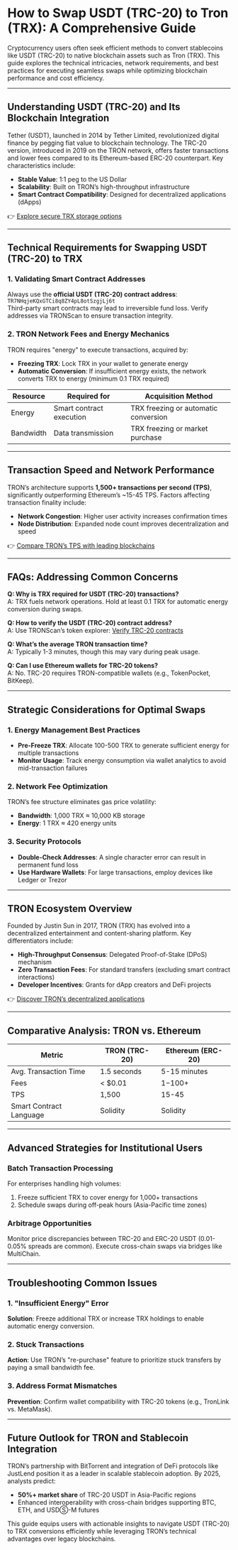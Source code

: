 # How to Swap USDT (TRC-20) to Tron (TRX): A Comprehensive Guide  

Cryptocurrency users often seek efficient methods to convert stablecoins like USDT (TRC-20) to native blockchain assets such as Tron (TRX). This guide explores the technical intricacies, network requirements, and best practices for executing seamless swaps while optimizing blockchain performance and cost efficiency.  

---

## Understanding USDT (TRC-20) and Its Blockchain Integration  

Tether (USDT), launched in 2014 by Tether Limited, revolutionized digital finance by pegging fiat value to blockchain technology. The TRC-20 version, introduced in 2019 on the TRON network, offers faster transactions and lower fees compared to its Ethereum-based ERC-20 counterpart. Key characteristics include:  
- **Stable Value**: 1:1 peg to the US Dollar  
- **Scalability**: Built on TRON’s high-throughput infrastructure  
- **Smart Contract Compatibility**: Designed for decentralized applications (dApps)  

👉 [Explore secure TRX storage options](https://bit.ly/okx-bonus)  

---

## Technical Requirements for Swapping USDT (TRC-20) to TRX  

### 1. Validating Smart Contract Addresses  
Always use the **official USDT (TRC-20) contract address**:  
`TR7NHqjeKQxGTCi8q8ZY4pL8otSzgjLj6t`  
Third-party smart contracts may lead to irreversible fund loss. Verify addresses via TRONScan to ensure transaction integrity.  

### 2. TRON Network Fees and Energy Mechanics  
TRON requires "energy" to execute transactions, acquired by:  
- **Freezing TRX**: Lock TRX in your wallet to generate energy  
- **Automatic Conversion**: If insufficient energy exists, the network converts TRX to energy (minimum 0.1 TRX required)  

| Resource | Required for | Acquisition Method |  
|---------|--------------|--------------------|  
| Energy  | Smart contract execution | TRX freezing or automatic conversion |  
| Bandwidth | Data transmission | TRX freezing or market purchase |  

---

## Transaction Speed and Network Performance  

TRON’s architecture supports **1,500+ transactions per second (TPS)**, significantly outperforming Ethereum’s ~15-45 TPS. Factors affecting transaction finality include:  
- **Network Congestion**: Higher user activity increases confirmation times  
- **Node Distribution**: Expanded node count improves decentralization and speed  

👉 [Compare TRON’s TPS with leading blockchains](https://bit.ly/okx-bonus)  

---

## FAQs: Addressing Common Concerns  

**Q: Why is TRX required for USDT (TRC-20) transactions?**  
A: TRX fuels network operations. Hold at least 0.1 TRX for automatic energy conversion during swaps.  

**Q: How to verify the USDT (TRC-20) contract address?**  
A: Use TRONScan’s token explorer: [Verify TRC-20 contracts](https://tronscan.org/#/token20/TR7NHqjeKQxGTCi8q8ZY4pL8otSzgjLj6t)  

**Q: What’s the average TRON transaction time?**  
A: Typically 1-3 minutes, though this may vary during peak usage.  

**Q: Can I use Ethereum wallets for TRC-20 tokens?**  
A: No. TRC-20 requires TRON-compatible wallets (e.g., TokenPocket, BitKeep).  

---

## Strategic Considerations for Optimal Swaps  

### 1. Energy Management Best Practices  
- **Pre-Freeze TRX**: Allocate 100-500 TRX to generate sufficient energy for multiple transactions  
- **Monitor Usage**: Track energy consumption via wallet analytics to avoid mid-transaction failures  

### 2. Network Fee Optimization  
TRON’s fee structure eliminates gas price volatility:  
- **Bandwidth**: 1,000 TRX ≈ 10,000 KB storage  
- **Energy**: 1 TRX ≈ 420 energy units  

### 3. Security Protocols  
- **Double-Check Addresses**: A single character error can result in permanent fund loss  
- **Use Hardware Wallets**: For large transactions, employ devices like Ledger or Trezor  

---

## TRON Ecosystem Overview  

Founded by Justin Sun in 2017, TRON (TRX) has evolved into a decentralized entertainment and content-sharing platform. Key differentiators include:  
- **High-Throughput Consensus**: Delegated Proof-of-Stake (DPoS) mechanism  
- **Zero Transaction Fees**: For standard transfers (excluding smart contract interactions)  
- **Developer Incentives**: Grants for dApp creators and DeFi projects  

👉 [Discover TRON’s decentralized applications](https://bit.ly/okx-bonus)  

---

## Comparative Analysis: TRON vs. Ethereum  

| Metric | TRON (TRC-20) | Ethereum (ERC-20) |  
|--------|---------------|-------------------|  
| Avg. Transaction Time | 1.5 seconds | 5-15 minutes |  
| Fees | < $0.01 | $1-$100+ |  
| TPS | 1,500 | 15-45 |  
| Smart Contract Language | Solidity | Solidity |  

---

## Advanced Strategies for Institutional Users  

### Batch Transaction Processing  
For enterprises handling high volumes:  
1. Freeze sufficient TRX to cover energy for 1,000+ transactions  
2. Schedule swaps during off-peak hours (Asia-Pacific time zones)  

### Arbitrage Opportunities  
Monitor price discrepancies between TRC-20 and ERC-20 USDT (0.01-0.05% spreads are common). Execute cross-chain swaps via bridges like MultiChain.  

---

## Troubleshooting Common Issues  

### 1. "Insufficient Energy" Error  
**Solution**: Freeze additional TRX or increase TRX holdings to enable automatic energy conversion.  

### 2. Stuck Transactions  
**Action**: Use TRON’s "re-purchase" feature to prioritize stuck transfers by paying a small bandwidth fee.  

### 3. Address Format Mismatches  
**Prevention**: Confirm wallet compatibility with TRC-20 tokens (e.g., TronLink vs. MetaMask).  

---

## Future Outlook for TRON and Stablecoin Integration  

TRON’s partnership with BitTorrent and integration of DeFi protocols like JustLend position it as a leader in scalable stablecoin adoption. By 2025, analysts predict:  
- **50%+ market share** of TRC-20 USDT in Asia-Pacific regions  
- Enhanced interoperability with cross-chain bridges supporting BTC, ETH, and USDⓈ-M futures  

This guide equips users with actionable insights to navigate USDT (TRC-20) to TRX conversions efficiently while leveraging TRON’s technical advantages over legacy blockchains.